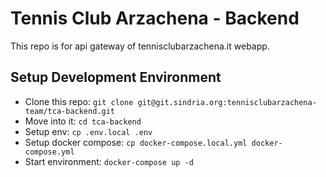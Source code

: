 # Tennis Club Arzachena - Backend

This repo is for api gateway of tennisclubarzachena.it webapp.

## Setup Development Environment

- Clone this repo: `git clone git@git.sindria.org:tennisclubarzachena-team/tca-backend.git`
- Move into it: `cd tca-backend`
- Setup env: `cp .env.local .env`
- Setup docker compose: `cp docker-compose.local.yml docker-compose.yml`
- Start environment: `docker-compose up -d`